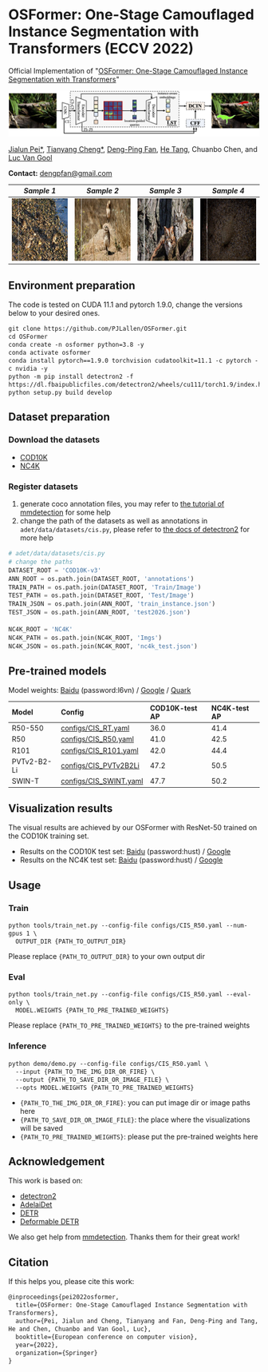 # OSFormer: One-Stage Camouflaged Instance Segmentation with Transformers (ECCV 2022)

Official Implementation of "[OSFormer: One-Stage Camouflaged Instance Segmentation with Transformers](https://dengpingfan.github.io/papers/[2022][ECCV]OSFormer.pdf)"

![OSFormer](docs/OSFormer.png)

[Jialun Pei*](https://scholar.google.com/citations?user=1lPivLsAAAAJ&hl=en), [Tianyang Cheng*](https://github.com/Patrickctyyx), [Deng-Ping Fan](https://dengpingfan.github.io/), [He Tang](https://scholar.google.com/citations?hl=en&user=70XLFUsAAAAJ), Chuanbo Chen, and [Luc Van Gool](https://ee.ethz.ch/the-department/faculty/professors/person-detail.OTAyMzM=.TGlzdC80MTEsMTA1ODA0MjU5.html)

**Contact:** dengpfan@gmail.com

|            *Sample 1*             |             *Sample 2*             |             *Sample 3*             |             *Sample 4*             |
| :------------------------------: | :-------------------------------: | :-------------------------------: | :-------------------------------: |
| <img src="docs/COD10K-CAM-3-Flying-53-Bird-3024.gif"  height=125 width=170> | <img src="docs/COD10K-CAM-3-Flying-65-Owl-4620.gif" height=125 width=170> | <img src="docs/488.gif" height=125 width=170> |  <img src="docs/4126.gif" height=125 width=170> |

## Environment preparation

The code is tested on CUDA 11.1 and pytorch 1.9.0, change the versions below to your desired ones.

```shell
git clone https://github.com/PJLallen/OSFormer.git
cd OSFormer
conda create -n osformer python=3.8 -y
conda activate osformer
conda install pytorch==1.9.0 torchvision cudatoolkit=11.1 -c pytorch -c nvidia -y
python -m pip install detectron2 -f https://dl.fbaipublicfiles.com/detectron2/wheels/cu111/torch1.9/index.html
python setup.py build develop
```

## Dataset preparation

### Download the datasets

- [COD10K](https://github.com/DengPingFan/SINet#4-proposed-cod10k-datasets)
- [NC4K](https://github.com/JingZhang617/COD-Rank-Localize-and-Segment)

### Register datasets

1. generate coco annotation files, you may refer to [the tutorial of mmdetection](https://github.com/open-mmlab/mmdetection/blob/master/docs/en/2_new_data_model.md) for some help
2. change the path of the datasets as well as annotations in `adet/data/datasets/cis.py`, please refer to [the docs of detectron2](https://detectron2.readthedocs.io/en/latest/) for more help

```python
# adet/data/datasets/cis.py
# change the paths 
DATASET_ROOT = 'COD10K-v3'
ANN_ROOT = os.path.join(DATASET_ROOT, 'annotations')
TRAIN_PATH = os.path.join(DATASET_ROOT, 'Train/Image')
TEST_PATH = os.path.join(DATASET_ROOT, 'Test/Image')
TRAIN_JSON = os.path.join(ANN_ROOT, 'train_instance.json')
TEST_JSON = os.path.join(ANN_ROOT, 'test2026.json')

NC4K_ROOT = 'NC4K'
NC4K_PATH = os.path.join(NC4K_ROOT, 'Imgs')
NC4K_JSON = os.path.join(NC4K_ROOT, 'nc4k_test.json')
```

## Pre-trained models

Model weights: [Baidu](https://pan.baidu.com/s/1Ao3Myqa6xiA9ymAkZgZOeQ) (password:l6vn) / [Google](https://drive.google.com/drive/folders/1pl9iM1NAfN5N6Voc03oPmlbKJ-YNldMF?usp=sharing) / [Quark](https://pan.quark.cn/s/6676592ff08b)

| Model         | Config                                           | COD10K-test AP | NC4K-test AP |
|:--------------|:------------------------------------------------ |:---------------|:-------------|
| R50-550       | [configs/CIS_RT.yaml](configs/CIS_RT.yaml)       | 36.0           | 41.4         |
| R50           | [configs/CIS_R50.yaml](configs/CIS_R50.yaml)     | 41.0           | 42.5         |
| R101          | [configs/CIS_R101.yaml](configs/CIS_R101.yaml)   | 42.0           | 44.4         |
| PVTv2-B2-Li   | [configs/CIS_PVTv2B2Li](configs/CIS_PVTv2B2Li)   | 47.2           | 50.5         |
| SWIN-T        | [configs/CIS_SWINT.yaml](configs/CIS_SWINT.yaml) | 47.7           | 50.2         |

## Visualization results

The visual results are achieved by our OSFormer with ResNet-50 trained on the COD10K training set.

- Results on the COD10K test set: [Baidu](https://pan.baidu.com/s/16xH7coaGoOGiB5x1AXgy5w) (password:hust) /
[Google](https://drive.google.com/open?id=16XMw6NaiCQdHG1By-1a7s8SmnyEqlmYD)
- Results on the NC4K test set: [Baidu](https://pan.baidu.com/s/15Y-7fNcHRhu38Vjybx1HMg) (password:hust) /
[Google](https://drive.google.com/file/d/1cRcwbD3Y3fMO3n7eTtA6VGZWKCWwJSU0/view?usp=sharing)

## Usage

### Train

```shell
python tools/train_net.py --config-file configs/CIS_R50.yaml --num-gpus 1 \
  OUTPUT_DIR {PATH_TO_OUTPUT_DIR}
```

Please replace `{PATH_TO_OUTPUT_DIR}` to your own output dir

### Eval

```shell
python tools/train_net.py --config-file configs/CIS_R50.yaml --eval-only \
  MODEL.WEIGHTS {PATH_TO_PRE_TRAINED_WEIGHTS}
```

Please replace `{PATH_TO_PRE_TRAINED_WEIGHTS}` to the pre-trained weights

### Inference

```shell
python demo/demo.py --config-file configs/CIS_R50.yaml \
  --input {PATH_TO_THE_IMG_DIR_OR_FIRE} \
  --output {PATH_TO_SAVE_DIR_OR_IMAGE_FILE} \
  --opts MODEL.WEIGHTS {PATH_TO_PRE_TRAINED_WEIGHTS}
```

- `{PATH_TO_THE_IMG_DIR_OR_FIRE}`: you can put image dir or image paths here
- `{PATH_TO_SAVE_DIR_OR_IMAGE_FILE}`: the place where the visualizations will be saved
- `{PATH_TO_PRE_TRAINED_WEIGHTS}`: please put the pre-trained weights here


## Acknowledgement

This work is based on:
- [detectron2](https://github.com/facebookresearch/detectron2)
- [AdelaiDet](https://github.com/aim-uofa/AdelaiDet)
- [DETR](https://github.com/facebookresearch/detr)
- [Deformable DETR](https://github.com/fundamentalvision/Deformable-DETR)

We also get help from [mmdetection](https://github.com/open-mmlab/mmdetection). Thanks them for their great work!

## Citation

If this helps you, please cite this work:

```
@inproceedings{pei2022osformer,
  title={OSFormer: One-Stage Camouflaged Instance Segmentation with Transformers},
  author={Pei, Jialun and Cheng, Tianyang and Fan, Deng-Ping and Tang, He and Chen, Chuanbo and Van Gool, Luc},
  booktitle={European conference on computer vision},
  year={2022},
  organization={Springer}
}
```
